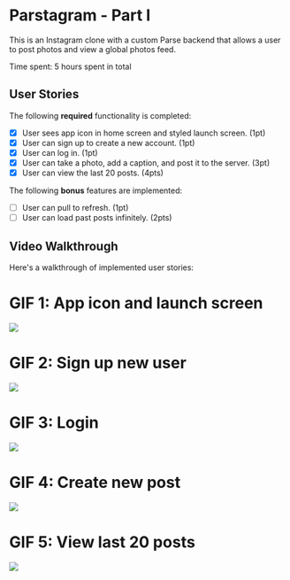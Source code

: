 # Parstagram - Part I

This is an Instagram clone with a custom Parse backend that allows a user to post photos and view a global photos feed.

Time spent: 5 hours spent in total

## User Stories

The following **required** functionality is completed:

- [X] User sees app icon in home screen and styled launch screen. (1pt)
- [X] User can sign up to create a new account. (1pt)
- [X] User can log in. (1pt)
- [X] User can take a photo, add a caption, and post it to the server. (3pt)
- [X] User can view the last 20 posts. (4pts)

The following **bonus** features are implemented:

- [ ] User can pull to refresh. (1pt)
- [ ] User can load past posts infinitely. (2pts)

## Video Walkthrough

Here's a walkthrough of implemented user stories:

# GIF 1: App icon and launch screen 
![](https://i.imgur.com/mYucKCh.gif)

# GIF 2: Sign up new user 
![](https://i.imgur.com/ZO9iyaI.gif)

# GIF 3: Login 
![](https://i.imgur.com/szNkmGo.gif)

# GIF 4: Create new post 
![](https://i.imgur.com/z1pyNSd.gif)

# GIF 5: View last 20 posts 
![](https://i.imgur.com/NyDU9fa.gif)
